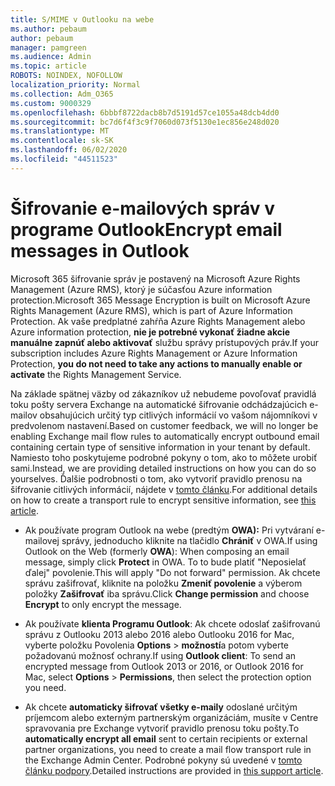 ```yaml
---
title: S/MIME v Outlooku na webe
ms.author: pebaum
author: pebaum
manager: pamgreen
ms.audience: Admin
ms.topic: article
ROBOTS: NOINDEX, NOFOLLOW
localization_priority: Normal
ms.collection: Adm_O365
ms.custom: 9000329
ms.openlocfilehash: 6bbbf8722dacb8b7d5191d57ce1055a48dcb4dd0
ms.sourcegitcommit: bc7d6f4f3c9f7060d073f5130e1ec856e248d020
ms.translationtype: MT
ms.contentlocale: sk-SK
ms.lasthandoff: 06/02/2020
ms.locfileid: "44511523"
---
```

# <a name="encrypt-email-messages-in-outlook"></a><span data-ttu-id="96157-102">Šifrovanie e-mailových správ v programe Outlook</span><span class="sxs-lookup"><span data-stu-id="96157-102">Encrypt email messages in Outlook</span></span>

<span data-ttu-id="96157-103">Microsoft 365 šifrovanie správ je postavený na Microsoft Azure Rights Management (Azure RMS), ktorý je súčasťou Azure information protection.</span><span class="sxs-lookup"><span data-stu-id="96157-103">Microsoft 365 Message Encryption is built on Microsoft Azure Rights Management (Azure RMS), which is part of Azure Information Protection.</span></span> <span data-ttu-id="96157-104">Ak vaše predplatné zahŕňa Azure Rights Management alebo Azure information protection, **nie je potrebné vykonať žiadne akcie manuálne zapnúť alebo aktivovať** službu správy prístupových práv.</span><span class="sxs-lookup"><span data-stu-id="96157-104">If your subscription includes Azure Rights Management or Azure Information Protection, **you do not need to take any actions to manually enable or activate** the Rights Management Service.</span></span>

<span data-ttu-id="96157-105">Na základe spätnej väzby od zákazníkov už nebudeme povoľovať pravidlá toku pošty servera Exchange na automatické šifrovanie odchádzajúcich e-mailov obsahujúcich určitý typ citlivých informácií vo vašom nájomníkovi v predvolenom nastavení.</span><span class="sxs-lookup"><span data-stu-id="96157-105">Based on customer feedback, we will no longer be enabling Exchange mail flow rules to automatically encrypt outbound email containing certain type of sensitive information in your tenant by default.</span></span> <span data-ttu-id="96157-106">Namiesto toho poskytujeme podrobné pokyny o tom, ako to môžete urobiť sami.</span><span class="sxs-lookup"><span data-stu-id="96157-106">Instead, we are providing detailed instructions on how you can do so yourselves.</span></span> <span data-ttu-id="96157-107">Ďalšie podrobnosti o tom, ako vytvoriť pravidlo prenosu na šifrovanie citlivých informácií, nájdete v [tomto článku](https://aka.ms/OmeEtr).</span><span class="sxs-lookup"><span data-stu-id="96157-107">For additional details on how to create a transport rule to encrypt sensitive information, see [this article](https://aka.ms/OmeEtr).</span></span>

- <span data-ttu-id="96157-108">Ak používate program Outlook na webe (predtým **OWA):** Pri vytváraní e-mailovej správy, jednoducho kliknite na tlačidlo **Chrániť** v OWA.</span><span class="sxs-lookup"><span data-stu-id="96157-108">If using Outlook on the Web (formerly **OWA**): When composing an email message, simply click **Protect** in OWA.</span></span> <span data-ttu-id="96157-109">To to bude platiť "Neposielať ďalej" povolenie.</span><span class="sxs-lookup"><span data-stu-id="96157-109">This will apply "Do not forward" permission.</span></span> <span data-ttu-id="96157-110">Ak chcete správu zašifrovať, kliknite na položku **Zmeniť povolenie** a výberom položky **Zašifrovať** iba správu.</span><span class="sxs-lookup"><span data-stu-id="96157-110">Click **Change permission** and choose **Encrypt** to only encrypt the message.</span></span>

- <span data-ttu-id="96157-111">Ak používate **klienta Programu Outlook**: Ak chcete odoslať zašifrovanú správu z Outlooku 2013 alebo 2016 alebo Outlooku 2016 for Mac, vyberte položku Povolenia **Options**  >  **možností**a potom vyberte požadovanú možnosť ochrany.</span><span class="sxs-lookup"><span data-stu-id="96157-111">If using **Outlook client**: To send an encrypted message from Outlook 2013 or 2016, or Outlook 2016 for Mac, select **Options** > **Permissions**, then select the protection option you need.</span></span>

- <span data-ttu-id="96157-112">Ak chcete **automaticky šifrovať všetky e-maily** odoslané určitým príjemcom alebo externým partnerským organizáciám, musíte v Centre spravovania pre Exchange vytvoriť pravidlo prenosu toku pošty.</span><span class="sxs-lookup"><span data-stu-id="96157-112">To **automatically encrypt all email** sent to certain recipients or external partner organizations, you need to create a mail flow transport rule in the Exchange Admin Center.</span></span> <span data-ttu-id="96157-113">Podrobné pokyny sú uvedené v [tomto článku podpory](https://docs.microsoft.com/microsoft-365/compliance/define-mail-flow-rules-to-encrypt-email#create-mail-flow-rules-to-encrypt-email-messages-with-the-new-ome-capabilities).</span><span class="sxs-lookup"><span data-stu-id="96157-113">Detailed instructions are provided in [this support article](https://docs.microsoft.com/microsoft-365/compliance/define-mail-flow-rules-to-encrypt-email#create-mail-flow-rules-to-encrypt-email-messages-with-the-new-ome-capabilities).</span></span>

